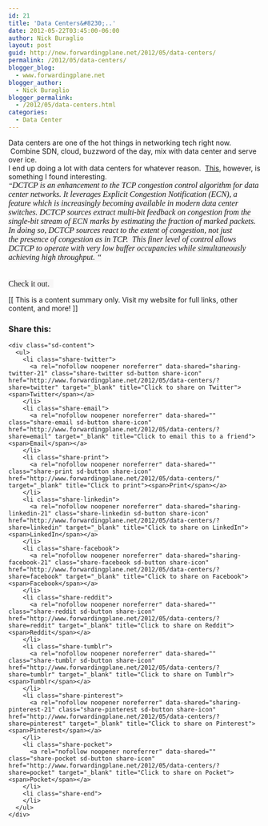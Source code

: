 ```yaml
---
id: 21
title: 'Data Centers&#8230;..'
date: 2012-05-22T03:45:00-06:00
author: Nick Buraglio
layout: post
guid: http://new.forwardingplane.net/2012/05/data-centers/
permalink: /2012/05/data-centers/
blogger_blog:
  - www.forwardingplane.net
blogger_author:
  - Nick Buraglio
blogger_permalink:
  - /2012/05/data-centers.html
categories:
  - Data Center
---
```

Data centers are one of the hot things in networking tech right now.  Combine SDN, cloud, buzzword of the day, mix with data center and serve over ice.  
I end up doing a lot with data centers for whatever reason.  <a href="http://www.stanford.edu/~alizade/Site/DCTCP.html" target="_blank">This</a>, however, is something I found interesting.  
_<span style="font-family: Times, 'Times New Roman', serif;">&#8220;<span style="-webkit-text-size-adjust: none; background-color: #f7f6f6; font-size: 16px; line-height: 18px; text-align: justify;">DCTCP is an enhancement to the TCP congestion control algorithm for data center networks. It leverages Explicit Congestion Notification (ECN), a feature which is increasingly becoming available in modern data center switches. DCTCP sources extract multi-bit feedback on congestion from the single-bit stream of ECN marks by estimating the fraction of marked packets. In doing so, DCTCP sources react to the </span><span style="-webkit-text-size-adjust: none; background-color: #f7f6f6; font-size: 16px; line-height: 18.05px; text-align: justify;">extent</span><span style="-webkit-text-size-adjust: none; background-color: #f7f6f6; font-size: 16px; line-height: 18px; text-align: justify;"> of congestion, not just the </span><span style="-webkit-text-size-adjust: none; background-color: #f7f6f6; font-size: 16px; line-height: 18.05px; text-align: justify;">presence</span><span style="-webkit-text-size-adjust: none; background-color: #f7f6f6; font-size: 16px; line-height: 18px; text-align: justify;"> of congestion as in TCP.  This finer level of control allows DCTCP to operate with very low buffer occupancies while simultaneously achieving high throughput. &#8220;</span></span>_  
_<span style="font-family: Times, 'Times New Roman', serif;"><span style="-webkit-text-size-adjust: none; background-color: #f7f6f6; font-size: 16px; line-height: 18px; text-align: justify;"><br /></span></span>_  
<span style="font-family: Times, 'Times New Roman', serif;"><span style="-webkit-text-size-adjust: none; background-color: #f7f6f6; font-size: 16px; line-height: 18px; text-align: justify;">Check it out.  </span></span>

<div>
  [[ This is a content summary only. Visit my website for full links, other content, and more! ]]
</div>

<div class="sharedaddy sd-sharing-enabled">
  <div class="robots-nocontent sd-block sd-social sd-social-icon-text sd-sharing">
    <h3 class="sd-title">
      Share this:
    </h3>
    
    <div class="sd-content">
      <ul>
        <li class="share-twitter">
          <a rel="nofollow noopener noreferrer" data-shared="sharing-twitter-21" class="share-twitter sd-button share-icon" href="http://www.forwardingplane.net/2012/05/data-centers/?share=twitter" target="_blank" title="Click to share on Twitter"><span>Twitter</span></a>
        </li>
        <li class="share-email">
          <a rel="nofollow noopener noreferrer" data-shared="" class="share-email sd-button share-icon" href="http://www.forwardingplane.net/2012/05/data-centers/?share=email" target="_blank" title="Click to email this to a friend"><span>Email</span></a>
        </li>
        <li class="share-print">
          <a rel="nofollow noopener noreferrer" data-shared="" class="share-print sd-button share-icon" href="http://www.forwardingplane.net/2012/05/data-centers/" target="_blank" title="Click to print"><span>Print</span></a>
        </li>
        <li class="share-linkedin">
          <a rel="nofollow noopener noreferrer" data-shared="sharing-linkedin-21" class="share-linkedin sd-button share-icon" href="http://www.forwardingplane.net/2012/05/data-centers/?share=linkedin" target="_blank" title="Click to share on LinkedIn"><span>LinkedIn</span></a>
        </li>
        <li class="share-facebook">
          <a rel="nofollow noopener noreferrer" data-shared="sharing-facebook-21" class="share-facebook sd-button share-icon" href="http://www.forwardingplane.net/2012/05/data-centers/?share=facebook" target="_blank" title="Click to share on Facebook"><span>Facebook</span></a>
        </li>
        <li class="share-reddit">
          <a rel="nofollow noopener noreferrer" data-shared="" class="share-reddit sd-button share-icon" href="http://www.forwardingplane.net/2012/05/data-centers/?share=reddit" target="_blank" title="Click to share on Reddit"><span>Reddit</span></a>
        </li>
        <li class="share-tumblr">
          <a rel="nofollow noopener noreferrer" data-shared="" class="share-tumblr sd-button share-icon" href="http://www.forwardingplane.net/2012/05/data-centers/?share=tumblr" target="_blank" title="Click to share on Tumblr"><span>Tumblr</span></a>
        </li>
        <li class="share-pinterest">
          <a rel="nofollow noopener noreferrer" data-shared="sharing-pinterest-21" class="share-pinterest sd-button share-icon" href="http://www.forwardingplane.net/2012/05/data-centers/?share=pinterest" target="_blank" title="Click to share on Pinterest"><span>Pinterest</span></a>
        </li>
        <li class="share-pocket">
          <a rel="nofollow noopener noreferrer" data-shared="" class="share-pocket sd-button share-icon" href="http://www.forwardingplane.net/2012/05/data-centers/?share=pocket" target="_blank" title="Click to share on Pocket"><span>Pocket</span></a>
        </li>
        <li class="share-end">
        </li>
      </ul>
    </div>
  </div>
</div>